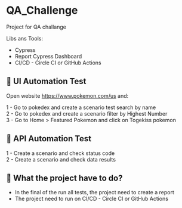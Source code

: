 # QA_Challenge

Project for QA challange 

Libs ans Tools:

- Cypress
- Report Cypress Dashboard
- CI/CD - Circle CI or GitHub Actions


## 🎯 UI Automation Test

Open website https://www.pokemon.com/us and:

1 - Go to pokedex and create a scenario test search by name </br>
2 - Go to pokedex and create a scenario filter by Highest Number </br>
3 - Go to Home > Featured Pokemon and click on Togekiss pokemon </br>

## 🎯 API Automation Test 

1 - Create a scenario and check status code </br>
2 - Create a scenario and check data results </br>


## :rotating_light: What the project have to do? 

- In the final of the run all tests, the project need to create a report </br>
- The project need to run on CI/CD - Circle CI or GitHub Actions </br>



